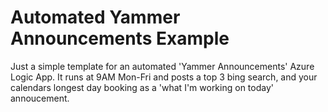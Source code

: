 # Automated Yammer Announcements Example

Just a simple template for an automated 'Yammer Announcements' Azure Logic App. It runs at 9AM Mon-Fri and posts a top 3 bing search, and your calendars longest day booking as a 'what I'm working on today' annoucement.

